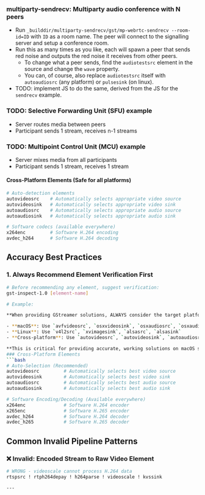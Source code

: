 ### multiparty-sendrecv: Multiparty audio conference with N peers

* Run `_builddir/multiparty-sendrecv/gst/mp-webrtc-sendrecv --room-id=ID` with `ID` as a room name. The peer will connect to the signalling server and setup a conference room.
* Run this as many times as you like, each will spawn a peer that sends red noise and outputs the red noise it receives from other peers.
  - To change what a peer sends, find the `audiotestsrc` element in the source and change the `wave` property.
  - You can, of course, also replace `audiotestsrc` itself with `autoaudiosrc` (any platform) or `pulsesink` (on linux).
* TODO: implement JS to do the same, derived from the JS for the `sendrecv` example.

### TODO: Selective Forwarding Unit (SFU) example

* Server routes media between peers
* Participant sends 1 stream, receives n-1 streams

### TODO: Multipoint Control Unit (MCU) example

* Server mixes media from all participants
* Participant sends 1 stream, receives 1 stream
#### Cross-Platform Elements (Safe for all platforms)
```bash
# Auto-detection elements
autovideosrc    # Automatically selects appropriate video source
autovideosink   # Automatically selects appropriate video sink
autoaudiosrc    # Automatically selects appropriate audio source
autoaudiosink   # Automatically selects appropriate audio sink

# Software codecs (available everywhere)
x264enc         # Software H.264 encoding
avdec_h264      # Software H.264 decoding
```

## Accuracy Best Practices

### 1. Always Recommend Element Verification First
```bash
# Before recommending any element, suggest verification:
gst-inspect-1.0 [element-name]

# Example:

**When providing GStreamer solutions, ALWAYS consider the target platform:**

- **macOS**: Use `avfvideosrc`, `osxvideosink`, `osxaudiosrc`, `osxaudiosink`
- **Linux**: Use `v4l2src`, `xvimagesink`, `alsasrc`, `alsasink`
- **Cross-platform**: Use `autovideosrc`, `autovideosink`, `autoaudiosrc`, `autoaudiosink`

**This is critical for providing accurate, working solutions on macOS systems.**
### Cross-Platform Elements
```bash
# Auto-Selection (Recommended)
autovideosrc         # Automatically selects best video source
autovideosink        # Automatically selects best video sink
autoaudiosrc         # Automatically selects best audio source
autoaudiosink        # Automatically selects best audio sink

# Software Encoding/Decoding (Available everywhere)
x264enc              # Software H.264 encoder
x265enc              # Software H.265 encoder
avdec_h264           # Software H.264 decoder
avdec_h265           # Software H.265 decoder
```

## Common Invalid Pipeline Patterns

### ❌ Invalid: Encoded Stream to Raw Video Element
```bash
# WRONG - videoscale cannot process H.264 data
rtspsrc ! rtph264depay ! h264parse ! videoscale ! kvssink

---

